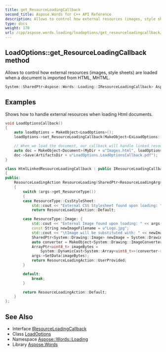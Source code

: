 ```yaml
---
title: get_ResourceLoadingCallback
second_title: Aspose.Words for C++ API Reference
description: Allows to control how external resources (images, style sheets) are loaded when a document is imported from HTML, MHTML.
type: docs
weight: 170
url: /cpp/aspose.words.loading/loadoptions/get_resourceloadingcallback/
---
```

## LoadOptions::get_ResourceLoadingCallback method


Allows to control how external resources (images, style sheets) are loaded when a document is imported from HTML, MHTML.

```cpp
System::SharedPtr<Aspose::Words::Loading::IResourceLoadingCallback> Aspose::Words::Loading::LoadOptions::get_ResourceLoadingCallback() const
```


## Examples



Shows how to handle external resources when loading Html documents. 
```cpp
void LoadOptionsCallback()
{
    auto loadOptions = MakeObject<LoadOptions>();
    loadOptions->set_ResourceLoadingCallback(MakeObject<ExLoadOptions::HtmlLinkedResourceLoadingCallback>());

    // When we load the document, our callback will handle linked resources such as CSS stylesheets and images.
    auto doc = MakeObject<Document>(MyDir + u"Images.html", loadOptions);
    doc->Save(ArtifactsDir + u"LoadOptions.LoadOptionsCallback.pdf");
}

class HtmlLinkedResourceLoadingCallback : public IResourceLoadingCallback
{
public:
    ResourceLoadingAction ResourceLoading(SharedPtr<ResourceLoadingArgs> args) override
    {
        switch (args->get_ResourceType())
        {
        case ResourceType::CssStyleSheet:
            std::cout << "External CSS Stylesheet found upon loading: " << args->get_OriginalUri() << std::endl;
            return ResourceLoadingAction::Default;

        case ResourceType::Image: {
            std::cout << "External Image found upon loading: " << args->get_OriginalUri() << std::endl;
            const String newImageFilename = u"Logo.jpg";
            std::cout << "\tImage will be substituted with: " << newImageFilename << std::endl;
            SharedPtr<System::Drawing::Image> newImage = System::Drawing::Image::FromFile(ImageDir + newImageFilename);
            auto converter = MakeObject<System::Drawing::ImageConverter>();
            ArrayPtr<uint8_t> imageBytes =
                System::DynamicCast<System::Array<uint8_t>>(converter->ConvertTo(newImage, System::ObjectExt::GetType<System::Array<uint8_t>>()));
            args->SetData(imageBytes);
            return ResourceLoadingAction::UserProvided;
        }

        default:
            break;
        }

        return ResourceLoadingAction::Default;
    }
};
```

## See Also

* Interface [IResourceLoadingCallback](../../iresourceloadingcallback/)
* Class [LoadOptions](../)
* Namespace [Aspose::Words::Loading](../../)
* Library [Aspose.Words](../../../)
